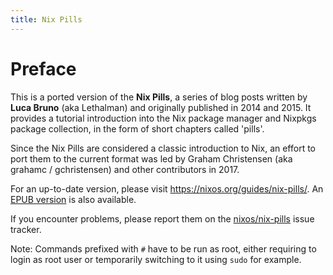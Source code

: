 ```yaml
---
title: Nix Pills
---
```


# Preface

This is a ported version of the **Nix Pills**, a series of blog posts
written by **Luca Bruno** (aka Lethalman) and originally published in
2014 and 2015. It provides a tutorial introduction into the Nix package
manager and Nixpkgs package collection, in the form of short chapters
called 'pills'.

Since the Nix Pills are considered a classic introduction to Nix, an
effort to port them to the current format was led by Graham Christensen
(aka grahamc / gchristensen) and other contributors in 2017.

For an up-to-date version, please visit
<https://nixos.org/guides/nix-pills/>. An [EPUB
version](https://nixos.org/guides/nix-pills/nix-pills.epub) is also
available.

If you encounter problems, please report them on the
[nixos/nix-pills](https://github.com/NixOS/nix-pills/issues) issue
tracker.

<div class="info">

Note: Commands prefixed with `#` have to be run as root, either requiring to
login as root user or temporarily switching to it using `sudo` for
example.

</div>
